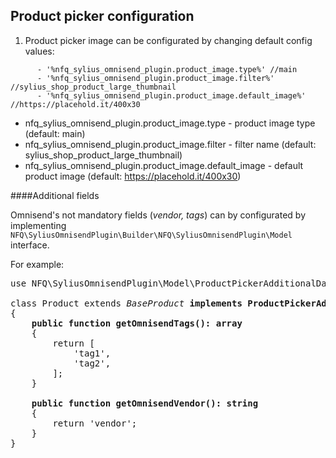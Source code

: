 
## Product picker configuration

1. Product picker image can be configurated by changing default config values:
```
      - '%nfq_sylius_omnisend_plugin.product_image.type%' //main
      - '%nfq_sylius_omnisend_plugin.product_image.filter%' //sylius_shop_product_large_thumbnail
      - '%nfq_sylius_omnisend_plugin.product_image.default_image%' //https://placehold.it/400x30
```
- nfq_sylius_omnisend_plugin.product_image.type - product image type (default: main) 
- nfq_sylius_omnisend_plugin.product_image.filter - filter name (default: sylius_shop_product_large_thumbnail)
- nfq_sylius_omnisend_plugin.product_image.default_image - default product image (default: https://placehold.it/400x30)

####Additional fields

Omnisend's not mandatory fields (*vendor, tags*) can by configurated 
by implementing `NFQ\SyliusOmnisendPlugin\Builder\NFQ\SyliusOmnisendPlugin\Model` interface.

For example:
    
<pre>use NFQ\SyliusOmnisendPlugin\Model\ProductPickerAdditionalDataAwareInterface;

class Product extends <i>BaseProduct</i> <b>implements ProductPickerAdditionalDataAwareInterface</b>
{
    <b>public function getOmnisendTags(): array</b>
    {
        return [
            'tag1',
            'tag2',
        ];
    }

    <b>public function getOmnisendVendor(): string</b>
    {
        return 'vendor';
    }
}
</pre>

